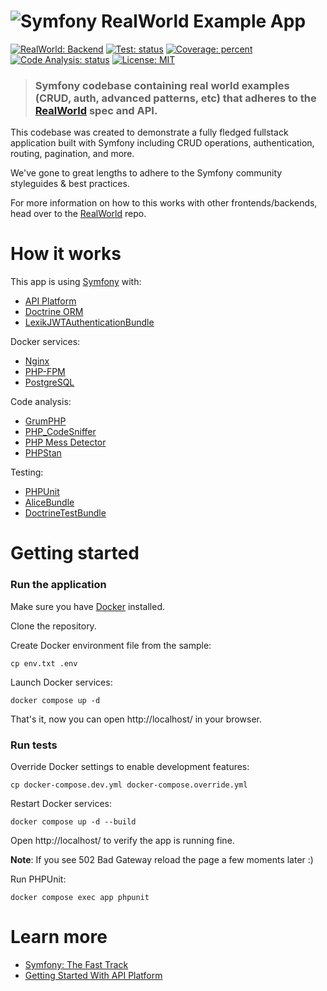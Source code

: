 # ![Symfony RealWorld Example App](logo.png)

[![RealWorld: Backend](https://img.shields.io/badge/RealWorld-Backend-blueviolet.svg)](https://github.com/gothinkster/realworld)
[![Test: status](https://github.com/igoryok-zp/symfony-realworld-example-app/actions/workflows/test.yml/badge.svg)](https://github.com/igoryok-zp/symfony-realworld-example-app/actions/workflows/test.yml)
[![Coverage: percent](https://codecov.io/gh/igoryok-zp/symfony-realworld-example-app/branch/master/graph/badge.svg)](https://codecov.io/gh/igoryok-zp/symfony-realworld-example-app)
[![Code Analysis: status](https://github.com/igoryok-zp/symfony-realworld-example-app/actions/workflows/code-analysis.yml/badge.svg)](https://github.com/igoryok-zp/symfony-realworld-example-app/actions/workflows/code-analysis.yml)
[![License: MIT](https://img.shields.io/badge/License-MIT-yellowgreen.svg)](https://opensource.org/licenses/MIT)

> ### Symfony codebase containing real world examples (CRUD, auth, advanced patterns, etc) that adheres to the [RealWorld](https://github.com/gothinkster/realworld) spec and API.


This codebase was created to demonstrate a fully fledged fullstack application built with Symfony including CRUD operations, authentication, routing, pagination, and more.

We've gone to great lengths to adhere to the Symfony community styleguides & best practices.

For more information on how to this works with other frontends/backends, head over to the [RealWorld](https://github.com/gothinkster/realworld) repo.



# How it works

This app is using [Symfony](https://symfony.com/) with:

- [API Platform](https://api-platform.com/)
- [Doctrine ORM](https://github.com/doctrine/orm/)
- [LexikJWTAuthenticationBundle](https://github.com/lexik/LexikJWTAuthenticationBundle)

Docker services:

- [Nginx](https://hub.docker.com/_/nginx)
- [PHP-FPM](https://hub.docker.com/_/php)
- [PostgreSQL](https://hub.docker.com/_/postgres)

Code analysis:

- [GrumPHP](https://github.com/phpro/grumphp)
- [PHP_CodeSniffer](https://github.com/squizlabs/PHP_CodeSniffer)
- [PHP Mess Detector](https://phpmd.org/)
- [PHPStan](https://phpstan.org/)

Testing:

- [PHPUnit](https://phpunit.de/)
- [AliceBundle](https://github.com/theofidry/AliceBundle)
- [DoctrineTestBundle](https://github.com/dmaicher/doctrine-test-bundle)



# Getting started

### Run the application

Make sure you have [Docker](https://docs.docker.com/get-docker/) installed.

Clone the repository.

Create Docker environment file from the sample:
```
cp env.txt .env
```

Launch Docker services:
```
docker compose up -d
```

That's it, now you can open http://localhost/ in your browser.

### Run tests

Override Docker settings to enable development features:
```
cp docker-compose.dev.yml docker-compose.override.yml
```

Restart Docker services:
```
docker compose up -d --build
```

Open http://localhost/ to verify the app is running fine.

**Note**: If you see 502 Bad Gateway reload the page a few moments later :)

Run PHPUnit:
```
docker compose exec app phpunit
```



# Learn more

- [Symfony: The Fast Track](https://symfony.com/doc/current/the-fast-track/en/index.html)
- [Getting Started With API Platform](https://api-platform.com/docs/distribution/)
